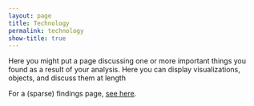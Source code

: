 ```yaml
---
layout: page
title: Technology
permalink: technology
show-title: true
---
```


Here you might put a page discussing one or more important things you found as a result of your analysis. Here you can display visualizations, objects, and discuss them at length

For a (sparse) findings page, [see here](https://confederate-memorials-project.readthedocs.io/en/latest/initial-findings/).
